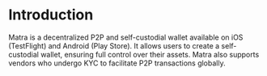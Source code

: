 # Introduction
Matra is a decentralized P2P and self-custodial wallet available on iOS (TestFlight) and Android (Play Store). It allows users to create a self-custodial wallet, ensuring full control over their assets. Matra also supports vendors who undergo KYC to facilitate P2P transactions globally.
